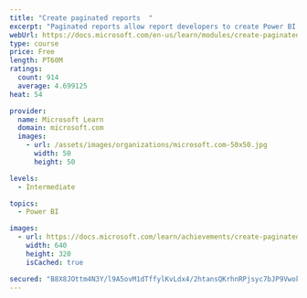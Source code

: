 ```yaml
---
title: "Create paginated reports  "
excerpt: "Paginated reports allow report developers to create Power BI artifacts that have tightly controlled rendering requirements. Paginated reports are ideal for creating sales invoices, receipts, purchase orders, and tabular data. This module will teach you how to create reports, add parameters, and work with tables and charts in paginated reports."
webUrl: https://docs.microsoft.com/en-us/learn/modules/create-paginated-reports-power-bi/
type: course
price: Free
length: PT60M
ratings:
  count: 914
  average: 4.699125
heat: 54

provider:
  name: Microsoft Learn
  domain: microsoft.com
  images:
    - url: /assets/images/organizations/microsoft.com-50x50.jpg
      width: 50
      height: 50

levels:
  - Intermediate

topics:
  - Power BI

images:
  - url: https://docs.microsoft.com/learn/achievements/create-paginated-reports-power-bi-social.png
    width: 640
    height: 320
    isCached: true

secured: "B8X8JOttm4N3Y/l9A5ovM1dTffylKvLdx4/2htansQKrhnRPjsyc7bJP9VwokzjzJxSB7tkXtAJ/Oq3qSbxvmAjFYJqzypYw0dbMEH86KJwGuLXZ+WriuH1GhufAkbNFvMbcrcqdM1bnIIWtPCw8TsNVNxvQsnHRwHucoAt086kowr/mgLRuUJ9yBwrsKL5Idl0258cmuZWkDHF1SqT2K1C04lzUXGrB/Zx+QNir4aeY3jz+ITxwlzkXMkmVcCibiBeXOSbqqpK0tUOhcZf+byz93+ag6v7fDAccRCbqtNUPfI5szGKwGllCJi0WlQkAq3BfbGKi58KaywJELtftcbS7sw2ahzNlgsNpI+v/+z1Ni4bEzSo4PJKl5XMknEJ/GQZf1uosGRQsWLpCo4SlMiElapcawBm/9+lvmN7RkZk=;7pd7Ld60tofuOdvc3Pj2Aw=="
---
```


